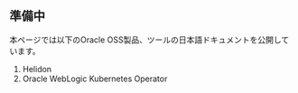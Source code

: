 ## 準備中

本ページでは以下のOracle OSS製品、ツールの日本語ドキュメントを公開しています。

1. Helidon
2. Oracle WebLogic Kubernetes Operator

